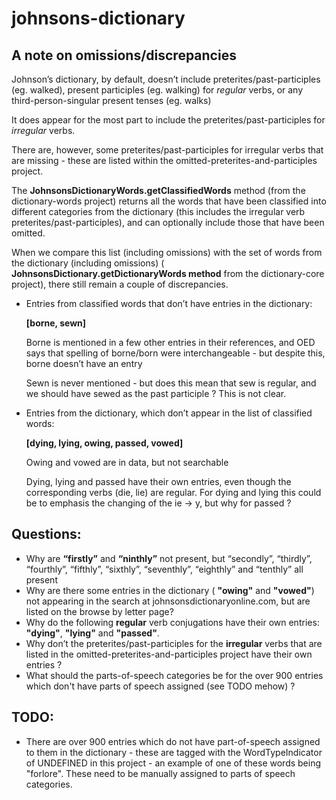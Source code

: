 # johnsons-dictionary

## A note on omissions/discrepancies

Johnson’s dictionary, by default, doesn’t include preterites/past-participles (eg. walked), present participles (eg. walking) for *regular* verbs,  or any third-person-singular present tenses (eg. walks)

It does appear for the most part to include the preterites/past-participles for *irregular* verbs.

There are, however, some preterites/past-participles for irregular verbs that are missing - these are listed within the omitted-preterites-and-participles project.

The **JohnsonsDictionaryWords.getClassifiedWords** method (from the dictionary-words project) returns all the words that have been classified into different categories from the dictionary (this includes the irregular verb preterites/past-participles), and can optionally include those that have been omitted.

When we compare this list (including omissions) with the set of words from the dictionary (including omissions) ( **JohnsonsDictionary.getDictionaryWords method** from the dictionary-core project),  there still remain a couple of discrepancies.

*   Entries from classified words that don’t have entries in the dictionary:

    **[borne, sewn]**

    Borne is mentioned in a few other entries in their references, and 		OED says that spelling of borne/born were interchangeable - but 		despite this, borne doesn’t have an entry

    Sewn is never mentioned - but does this mean that sew is regular, 		and we should have sewed as the past participle ?  This is not clear.

*   Entries from the dictionary, which don’t appear in the list of classified words:

    **[dying, lying, owing, passed, vowed]**

    Owing and vowed are in data, but not searchable

    Dying, lying and passed have their own entries,  even though the 		corresponding verbs (die, lie) are regular.   For dying and lying this could be to emphasis the changing of the ie -> y,  but why for passed ?

## Questions:

* Why are **“firstly”** and **“ninthly”** not present, but “secondly”, “thirdly”, “fourthly”, “fifthly”, “sixthly”, “seventhly”, “eighthly” and “tenthly” all present
* Why are there some entries in the dictionary ( **"owing"** and **"vowed"**) not appearing in the search at johnsonsdictionaryonline.com, but are listed on the browse by letter page?
* Why do the following **regular** verb conjugations have their own entries:  **"dying"**, **"lying"** and **"passed"**.
* Why don’t the preterites/past-participles for the **irregular** verbs that are listed in the omitted-preterites-and-participles project have their own entries ?
* What should the parts-of-speech categories be for the over 900 entries which don't have parts of speech assigned (see TODO mehow) ?


## TODO:

* There are over 900 entries which do not have part-of-speech assigned to them in the dictionary - these are tagged with the WordTypeIndicator of UNDEFINED in this project -
an example of one of these words being "forlore".  These need to be manually assigned to parts of speech categories.
